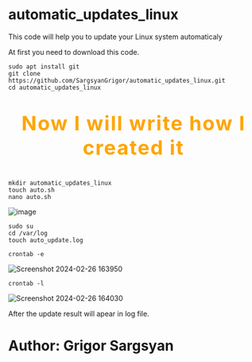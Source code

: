# automatic_updates_linux

This code will help you to update your Linux system automaticaly

At first you need to download this code.
```
sudo apt install git
git clone https://github.com/SargsyanGrigor/automatic_updates_linux.git
cd automatic_updates_linux
```
# <p style="font-size: 40px; letter-spacing: 2px; color: orange;" align="center">Now I will write how I created it</p>

```
mkdir automatic_updates_linux
touch auto.sh
nano auto.sh
```

![image](https://github.com/SargsyanGrigor/automatic_updates_linux/assets/106109042/6817b944-327a-4eda-9a1d-84691f5f2743)

```
sudo su
cd /var/log
touch auto_update.log
```


```
crontab -e
```


![Screenshot 2024-02-26 163950](https://github.com/SargsyanGrigor/automatic_updates_linux/assets/106109042/4d603b34-2d8a-47b3-85fd-2f5a8aedbd44)

```
crontab -l

```

![Screenshot 2024-02-26 164030](https://github.com/SargsyanGrigor/automatic_updates_linux/assets/106109042/4ea851fb-ddf0-42f2-86b0-6f11b5546d2e)

After the update result will apear in log file.

# Author: Grigor Sargsyan
